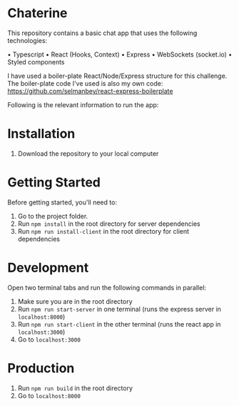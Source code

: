 # Chaterine
This repository contains a basic chat app that uses the following technologies:

• Typescript
• React (Hooks, Context)
• Express
• WebSockets (socket.io)
• Styled components

I have used a boiler-plate React/Node/Express structure for this challenge.
The boiler-plate code I've used is also my own code: https://github.com/selmanbey/react-express-boilerplate

Following is the relevant information to run the app:
  
# Installation

1. Download the repository to your local computer

# Getting Started

Before getting started, you'll need to:

1. Go to the project folder.
1. Run  `npm install`  in the root directory for server dependencies
1. Run `npm run install-client` in the root directory for client dependencies

# Development

Open two terminal tabs and run the following commands in parallel:

1. Make sure you are in the root directory
1. Run `npm run start-server` in one terminal (runs the express server in `localhost:8000`)
1. Run `npm run start-client` in the other terminal (runs the react app in `localhost:3000`)
1. Go to `localhost:3000`

# Production

1. Run `npm run build` in the root directory
1. Go to `localhost:8000`